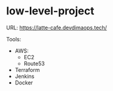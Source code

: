 # low-level-project
URL: https://latte-cafe.devdimaops.tech/

Tools:
  - AWS:
    - EC2
    - Route53
  - Terraform
  - Jenkins
  - Docker
